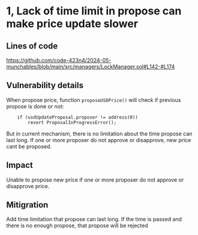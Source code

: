 # 1, Lack of time limit in propose can make price update slower

## Lines of code
https://github.com/code-423n4/2024-05-munchables/blob/main/src/managers/LockManager.sol#L142-#L174

## Vulnerability details
When propose price, function `proposeUSDPrice()` will check if previous propose is done or not:

        if (usdUpdateProposal.proposer != address(0))
            revert ProposalInProgressError();
But in current mechanism, there is no limitation about the time propose can last long. If one or more proposer do not approve or disapprove, new price cant be proposed.

## Impact
Unable to propose new price if one or more proposer do not approve or disapprove price.

## Mitigration
Add time limitation that propose can last long. If the time is passed and there is no enough propose, that propose will be rejected